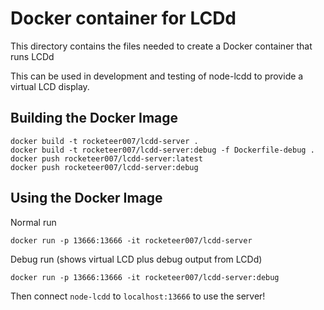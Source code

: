 # Docker container for LCDd

This directory contains the files needed to create a Docker container that runs LCDd

This can be used in development and testing of node-lcdd to provide a virtual LCD display.

## Building the Docker Image

```
docker build -t rocketeer007/lcdd-server .
docker build -t rocketeer007/lcdd-server:debug -f Dockerfile-debug .
docker push rocketeer007/lcdd-server:latest
docker push rocketeer007/lcdd-server:debug
```

## Using the Docker Image

Normal run
```
docker run -p 13666:13666 -it rocketeer007/lcdd-server
```
Debug run (shows virtual LCD plus debug output from LCDd)
```
docker run -p 13666:13666 -it rocketeer007/lcdd-server:debug
```

Then connect `node-lcdd` to `localhost:13666` to use the server!
